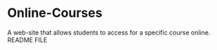 # Online-Courses
A web-site that allows students to access for a specific course online.
 README FILE